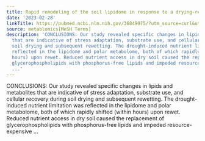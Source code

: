 ```yaml
---
title: Rapid remodeling of the soil lipidome in response to a drying-rewetting event
date: '2023-02-28'
linkTitle: https://pubmed.ncbi.nlm.nih.gov/36849975/?utm_source=curl&utm_medium=rss&utm_campaign=pubmed-2&utm_content=1Zkrxt7ktlCbHBXEV3v65xxSnkSWNsJ1A6Fq3gBniKhGfIUslK&fc=20210907212339&ff=20230301201505&v=2.17.9.post6+86293ac
source: metablomics[MeSH Terms]
description: 'CONCLUSIONS: Our study revealed specific changes in lipids and metabolites
  that are indicative of stress adaptation, substrate use, and cellular recovery during
  soil drying and subsequent rewetting. The drought-induced nutrient limitation was
  reflected in the lipidome and polar metabolome, both of which rapidly shifted (within
  hours) upon rewet. Reduced nutrient access in dry soil caused the replacement of
  glycerophospholipids with phosphorus-free lipids and impeded resource-expensive
  ...'
---
```

CONCLUSIONS: Our study revealed specific changes in lipids and metabolites that are indicative of stress adaptation, substrate use, and cellular recovery during soil drying and subsequent rewetting. The drought-induced nutrient limitation was reflected in the lipidome and polar metabolome, both of which rapidly shifted (within hours) upon rewet. Reduced nutrient access in dry soil caused the replacement of glycerophospholipids with phosphorus-free lipids and impeded resource-expensive ...